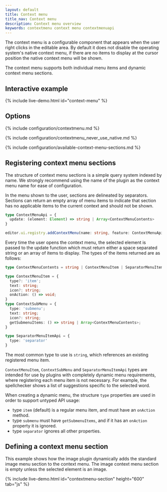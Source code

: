 ```yaml
---
layout: default
title: Context menu
title_nav: Context menu
description: Context menu overview
keywords: contextmenu context menu contextmenuapi
---
```


The context menu is a configurable component that appears when the user right clicks in the editable area. By default it does not disable the operating system's native context menu, if there are no items to display at the cursor position the native context menu will be shown.

The context menu supports both individual menu items and dynamic context menu sections.

## Interactive example

{% include live-demo.html id="context-menu" %}

## Options

{% include configuration/contextmenu.md %}

{% include configuration/contextmenu_never_use_native.md %}

{% include configuration/available-context-menu-sections.md %}

## Registering context menu sections

The structure of context menu sections is a simple query system indexed by name. We strongly recommend using the name of the plugin as the context menu name for ease of configuration.

In the menu shown to the user, sections are delineated by separators. Sections can return an empty array of menu items to indicate that section has no applicable items to the current context and should not be shown.

```ts
type ContextMenuApi = {
  update: (element: Element) => string | Array<ContextMenuContents>
}

editor.ui.registry.addContextMenu(name: string, feature: ContextMenuApi);
```

Every time the user opens the context menu, the selected element is passed to the update function which must return either a space separated string or an array of items to display. The types of the items returned are as follows:

```ts
type ContextMenuContents = string | ContextMenuItem | SeparatorMenuItemApi | ContextSubMenu

type ContextMenuItem = {
  type?: 'item';
  text: string;
  icon?: string;
  onAction: () => void;
}
type ContextSubMenu = {
  type: 'submenu';
  text: string;
  icon?: string;
  getSubmenuItems: () => string | Array<ContextMenuContents>;
}

type SeparatorMenuItemApi = {
  type: 'separator'
}
```

The most common type to use is `string`, which references an existing registered menu item.

`ContextMenuItem`, `ContextSubMenu` and `SeparatorMenuItemApi` types are intended for use by plugins with completely dynamic menu requirements, where registering each menu item is not necessary. For example, the spellchecker shows a list of suggestions specific to the selected word.

When creating a dynamic menu, the structure `type` properties are used in order to support untyped API usage:

* type `item` (default) is a regular menu item, and must have an `onAction` method.
* type `submenu` must have `getSubmenuItems`, and if it has an `onAction` property it is ignored.
* type `separator` ignores all other properties.

<!--- ## Example Usage

This example creates a menu with a mixture of dynamic and static menu items. While `link` is the name of both a context menu section and a menu item, context menu sections take preference (the link context menu is dynamic based on the cursor position).

The other item names are all menu items and will appear on the context menu regardless of cursor position. A separator is used to distinguish the table edit features from the table insert feature. As `link` is a context menu section, a separator will automatically be inserted after it so it is not necessary to specify one in the configuration.

```js
tinymce.init({
  selector: 'textarea',
  contextmenu: 'link bold italic inserttable | cell row column deletetable'
});
```
--->

## Defining a context menu section

This example shows how the image plugin dynamically adds the standard image menu section to the context menu. The image context menu section is empty unless the selected element is an image.

{% include live-demo.html id="contextmenu-section" height="600" tab="js" %}

